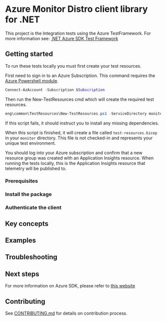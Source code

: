 # Azure Monitor Distro client library for .NET

This project is the Integration tests using the Azure TestFramework.
For more information see: [.NET Azure SDK Test Framework](https://github.com/Azure/azure-sdk-for-net/blob/main/sdk/core/Azure.Core.TestFramework/README.md)

## Getting started

To run these tests locally you must first create your test resources.

First need to sign in to an Azure Subscription. This command requires the [Azure Powershell module](https://learn.microsoft.com/powershell/azure/install-azure-powershell).

```powershell
Connect-AzAccount -Subscription $Subscription
```

Then run the New-TestResources cmd which will create the required test resources.

```powershell
eng\common\TestResources\New-TestResources.ps1 -ServiceDirectory monitor
```

If this script fails, it should instruct you to install any missing dependencies.

When this script is finished, it will create a file called `test-resources.bicep` in your `monitor` directory.
This file is not checked-in and represents your unique test environment.

You should log into your Azure subscription and confirm that a new resource group was created with an Application Insights resource.
When running the tests locally, this is the Application Insights resource that telemetry will be published to.

### Prerequisites

### Install the package

### Authenticate the client

## Key concepts

## Examples

## Troubleshooting

## Next steps

For more information on Azure SDK, please refer to [this website](https://azure.github.io/azure-sdk/)

## Contributing

See [CONTRIBUTING.md](https://github.com/Azure/azure-sdk-for-net/blob/main/CONTRIBUTING.md) for details on contribution process.
